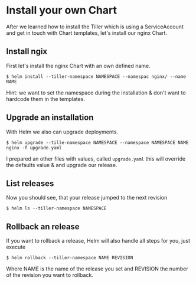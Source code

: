 # Install your own Chart

After we learned how to install the Tiller which is using a ServiceAccount and get in touch with Chart templates, let's install our nginx Chart.

## Install ngix

First let's install the nginx Chart with an own defined name.

`$ helm install --tiller-namespace NAMESPACE --namespac nginx/ --name NAME`

Hint: we want to set the namespace during the installation & don't want to hardcode them in the templates.

## Upgrade an installation

With Helm we also can upgrade deployments.

`$ helm upgrade --tille-namespace NAMESPACE --namespace NAMESPACE NAME nginx -f upgrade.yaml`

I prepared an other files with values, called `upgrade.yaml` this will override the defaults value & and upgrade our release.

## List releases

Now you should see, that your release jumped to the next revision

`$ helm ls --tiller-namespace NAMESPACE`

## Rollback an release

If you want to rollback a release, Helm will also handle all steps for you, just execute

`$ helm rollback --tiller-namespace NAME REVISION`

Where NAME is the name of the release you set and REVISION the number of the revision you want to rollback.
